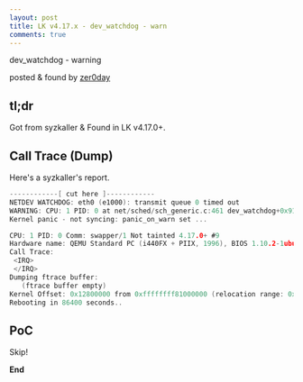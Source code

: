```yaml
---
layout: post
title: LK v4.17.x - dev_watchdog - warn
comments: true
---
```


dev_watchdog - warning

posted & found by [zer0day](https://kozistr.github.io/)

## tl;dr

Got from syzkaller & Found in LK v4.17.0+.

## Call Trace (Dump)

Here's a syzkaller's report.

```c
------------[ cut here ]------------
NETDEV WATCHDOG: eth0 (e1000): transmit queue 0 timed out
WARNING: CPU: 1 PID: 0 at net/sched/sch_generic.c:461 dev_watchdog+0x919/0xa40 net/sched/sch_generic.c:460
Kernel panic - not syncing: panic_on_warn set ...

CPU: 1 PID: 0 Comm: swapper/1 Not tainted 4.17.0+ #9
Hardware name: QEMU Standard PC (i440FX + PIIX, 1996), BIOS 1.10.2-1ubuntu1 04/01/2014
Call Trace:
 <IRQ>
 </IRQ>
Dumping ftrace buffer:
   (ftrace buffer empty)
Kernel Offset: 0x12800000 from 0xffffffff81000000 (relocation range: 0xffffffff80000000-0xffffffffbfffffff)
Rebooting in 86400 seconds..
```

## PoC

Skip!

**End**